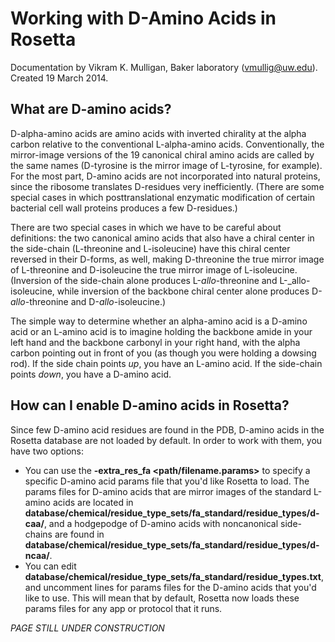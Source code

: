 # Working with D-Amino Acids in Rosetta
Documentation by Vikram K. Mulligan, Baker laboratory (vmullig@uw.edu).  Created 19 March 2014.

## What are D-amino acids?
D-alpha-amino acids are amino acids with inverted chirality at the alpha carbon relative to the conventional L-alpha-amino acids.  Conventionally, the mirror-image versions of the 19 canonical chiral amino acids are called by the same names (D-tyrosine is the mirror image of L-tyrosine, for example).  For the most part, D-amino acids are not incorporated into natural proteins, since the ribosome translates D-residues very inefficiently.  (There are some special cases in which posttranslational enzymatic modification of certain bacterial cell wall proteins produces a few D-residues.)

There are two special cases in which we have to be careful about definitions: the two canonical amino acids that also have a chiral center in the side-chain (L-threonine and L-isoleucine) have this chiral center reversed in their D-forms, as well, making D-threonine the true mirror image of L-threonine and D-isoleucine the true mirror image of L-isoleucine.  (Inversion of the side-chain alone produces L-_allo_-threonine and L-_allo-isoleucine, while inversion of the backbone chiral center alone produces D-_allo_-threonine and D-_allo_-isoleucine.)

The simple way to determine whether an alpha-amino acid is a D-amino acid or an L-amino acid is to imagine holding the backbone amide in your left hand and the backbone carbonyl in your right hand, with the alpha carbon pointing out in front of you (as though you were holding a dowsing rod).  If the side chain points _up_, you have an L-amino acid.  If the side-chain points _down_, you have a D-amino acid.

## How can I enable D-amino acids in Rosetta?
Since few D-amino acid residues are found in the PDB, D-amino acids in the Rosetta database are not loaded by default.  In order to work with them, you have two options:
* You can use the **-extra_res_fa <path/filename.params>** to specify a specific D-amino acid params file that you'd like Rosetta to load.  The params files for D-amino acids that are mirror images of the standard L-amino acids are located in **database/chemical/residue_type_sets/fa_standard/residue_types/d-caa/**, and a hodgepodge of D-amino acids with noncanonical side-chains are found in **database/chemical/residue_type_sets/fa_standard/residue_types/d-ncaa/**.
* You can edit **database/chemical/residue_type_sets/fa_standard/residue_types.txt**, and uncomment lines for params files for the D-amino acids that you'd like to use.  This will mean that by default, Rosetta now loads these params files for any app or protocol that it runs.

_PAGE STILL UNDER CONSTRUCTION_